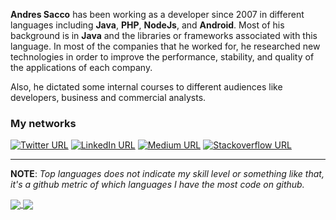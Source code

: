 **Andres Sacco** has been working as a developer since 2007 in different languages including **Java**, **PHP**, **NodeJs**, and **Android**. Most of his background is in **Java** and the libraries or frameworks associated with this language. In most of the companies that he worked for, he researched new technologies in order to improve the performance, stability, and quality of the applications of each company.

Also, he dictated some internal courses to different audiences like developers, business and commercial analysts.

### My networks
[![Twitter URL](https://img.shields.io/static/v1?color=blue&label=Twitter%20&logo=twitter&logoColor=white&style=for-the-badge&message=Follow)](https://twitter.com/adsChosen)
[![LinkedIn URL](https://img.shields.io/static/v1?color=blue&label=linkedin&logo=linkedin&logoColor=white&style=for-the-badge&message=Connect)](https://www.linkedin.com/in/saccoandres)
[![Medium URL](https://img.shields.io/static/v1?color=blue&label=medium&logo=medium&logoColor=white&style=for-the-badge&message=Follow)](https://medium.com/@sacco-andres)
[![Stackoverflow URL](https://img.shields.io/static/v1?color=blue&label=stackoverflow&logo=stackoverflow&logoColor=white&style=for-the-badge&message=check)](https://stackoverflow.com/users/2062201/andres-sacco)

<hr/>

**NOTE**: *Top languages does not indicate my skill level or something like that, it's a github metric of which languages I have the most code on github.*

<a href="https://github.com/andres-sacco/">
  <img align="center" src="https://github-readme-stats.vercel.app/api?username=andres-sacco&count_private=false&show_icons=true&theme=radical&hide_border=false" />
</a> 
<a href="https://github.com/andres-sacco/">
  <img align="center" src="https://github-readme-stats.vercel.app/api/top-langs/?username=andres-sacco&layout=compact&theme=radical&hide_border=false" />
</a>
